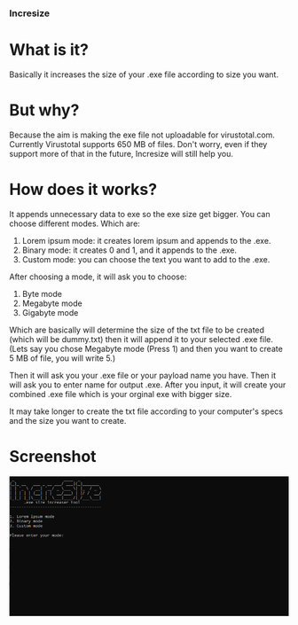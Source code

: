 ### Incresize

# What is it?
Basically it increases the size of your .exe file according to size you want.

# But why?
Because the aim is making the exe file not uploadable for virustotal.com. Currently Virustotal supports 650 MB of files. Don't worry, even if they support more of that in the future, Incresize will still help you.

# How does it works?
It appends unnecessary data to exe so the exe size get bigger. You can choose different modes. Which are:

1. Lorem ipsum mode: it creates lorem ipsum and appends to the .exe.
2. Binary mode: it creates 0 and 1, and it appends to the .exe.
3. Custom mode: you can choose the text you want to add to the .exe.

After choosing a mode, it will ask you to choose:
1. Byte mode
2. Megabyte mode
3. Gigabyte mode

Which are basically will determine the size of the txt file to be created (which will be dummy.txt) then it will append it to your selected .exe file.
(Lets say you chose Megabyte mode (Press 1) and then you want to create 5 MB of file, you will write 5.)

Then it will ask you your .exe file or your payload name you have. Then it will ask you to enter name for output .exe. After you input, it will create your combined .exe file which is your orginal exe with bigger size. 

It may take longer to create the txt file according to your computer's specs and the size you want to create.

# Screenshot
![](https://github.com/konukgorkem/Incresize/blob/main/img/incresize.png)


